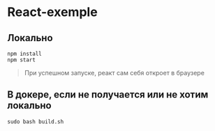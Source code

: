 # React-exemple

## Локально

```
npm install
npm start
```

> При успешном запуске, реакт сам себя откроет в браузере

## В докере, если не получается или не хотим локально

```
sudo bash build.sh
```




